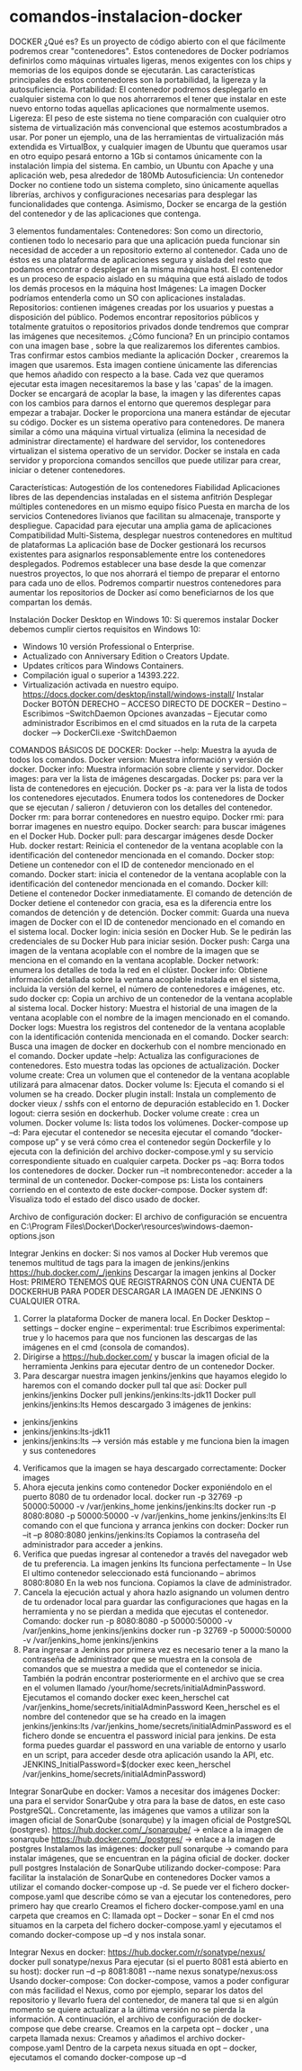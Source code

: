 # comandos-instalacion-docker

DOCKER
¿Qué es?
Es un proyecto de código abierto con el que fácilmente podremos crear "contenedores". Estos contenedores de Docker podríamos definirlos como máquinas virtuales ligeras, menos exigentes con los chips y memorias de los equipos donde se ejecutarán. Las características principales de estos contenedores son la portabilidad, la ligereza y la autosuficiencia.
Portabilidad: El contenedor podremos desplegarlo en cualquier sistema con lo que nos ahorraremos el tener que instalar en este nuevo entorno todas aquellas aplicaciones que normalmente usemos.
Ligereza: El peso de este sistema no tiene comparación con cualquier otro sistema de virtualización más convencional que estemos acostumbrados a usar. Por poner un ejemplo, una de las herramientas de virtualización más extendida es VirtualBox, y cualquier imagen de Ubuntu que queramos usar en otro equipo pesará entorno a 1Gb si contamos únicamente con la instalación limpia del sistema. En cambio, un Ubuntu con Apache y una aplicación web, pesa alrededor de 180Mb
Autosuficiencia: Un contenedor Docker no contiene todo un sistema completo, sino únicamente aquellas librerías, archivos y configuraciones necesarias para desplegar las funcionalidades que contenga. Asimismo, Docker se encarga de la gestión del contenedor y de las aplicaciones que contenga.

3 elementos fundamentales:
Contenedores: Son como un directorio, contienen todo lo necesario para que una aplicación pueda funcionar sin necesidad de acceder a un repositorio externo al contenedor. Cada uno de éstos es una plataforma de aplicaciones segura y aislada del resto que podamos encontrar o desplegar en la misma máquina host.
El contenedor es un proceso de espacio aislado en su máquina que está aislado de todos los demás procesos en la máquina host
Imágenes: La imagen Docker podríamos entenderla como un SO con aplicaciones instaladas.
Repositorios: contienen imágenes creadas por los usuarios y puestas a disposición del público. Podemos encontrar repositorios públicos y totalmente gratuitos o repositorios privados donde tendremos que comprar las imágenes que necesitemos.
¿Cómo funciona?
En un principio contamos con una imagen base , sobre la que realizaremos los diferentes cambios. Tras confirmar estos cambios mediante la aplicación Docker , crearemos la imagen que usaremos. Esta imagen contiene únicamente las diferencias que hemos añadido con respecto a la base. Cada vez que queramos ejecutar esta imagen necesitaremos la base y las 'capas' de la imagen. Docker se encargará de acoplar la base, la imagen y las diferentes capas con los cambios para darnos el entorno que queremos desplegar para empezar a trabajar.
Docker le proporciona una manera estándar de ejecutar su código. Docker es un sistema operativo para contenedores. De manera similar a cómo una máquina virtual virtualiza (elimina la necesidad de administrar directamente) el hardware del servidor, los contenedores virtualizan el sistema operativo de un servidor. Docker se instala en cada servidor y proporciona comandos sencillos que puede utilizar para crear, iniciar o detener contenedores.

Características:
Autogestión de los contenedores
Fiabilidad
Aplicaciones libres de las dependencias instaladas en el sistema anfitrión
Desplegar múltiples contenedores en un mismo equipo físico
Puesta en marcha de los servicios
Contenedores livianos que facilitan su almacenaje, transporte y despliegue.
Capacidad para ejecutar una amplia gama de aplicaciones
Compatibilidad Multi-Sistema, desplegar nuestros contenedores en multitud de plataformas
La aplicación base de Docker gestionará los recursos existentes para asignarlos responsablemente entre los contenedores desplegados.
Podremos establecer una base desde la que comenzar nuestros proyectos, lo que nos ahorrará el tiempo de preparar el entorno para cada uno de ellos.
Podremos compartir nuestros contenedores para aumentar los repositorios de Docker así como beneficiarnos de los que compartan los demás.

Instalación Docker Desktop en Windows 10:
Si queremos instalar Docker debemos cumplir ciertos requisitos en Windows 10:
- Windows 10 versión Professional o Enterprise.
- Actualizado con Anniversary Edition o Creators Update.
- Updates críticos para Windows Containers.
- Compilación igual o superior a 14393.222.
- Virtualización activada en nuestro equipo.
https://docs.docker.com/desktop/install/windows-install/
Instalar Docker
BOTÓN DERECHO – ACCESO DIRECTO DE DOCKER – Destino – Escribimos –SwitchDaemon
Opciones avanzadas – Ejecutar como administrador
Escribimos en el cmd situados en la ruta de la carpeta docker –> DockerCli.exe -SwitchDaemon


COMANDOS BÁSICOS DE DOCKER:
Docker --help: Muestra la ayuda de todos los comandos.
Docker version: Muestra información y versión de docker.
Docker info: Muestra información sobre cliente y servidor.
Docker images: para ver la lista de imágenes descargadas.
Docker ps: para ver la lista de contenedores en ejecución.
Docker ps -a: para ver la lista de todos los contenedores ejecutados. Enumera todos los contenedores de Docker que se ejecutan / salieron / detuvieron con los detalles del contenedor.
Docker rm: para borrar contenedores en nuestro equipo.
Docker rmi: para borrar imagenes en nuestro equipo.
Docker search: para buscar imágenes en el Docker Hub.
Docker pull: para descargar imágenes desde Docker Hub.
docker restart: Reinicia el contenedor de la ventana acoplable con la identificación del contenedor mencionada en el comando.
Docker stop: Detiene un contenedor con el ID de contenedor mencionado en el comando.
Docker start: inicia el contenedor de la ventana acoplable con la identificación del contenedor mencionada en el comando.
Docker kill: Detiene el contenedor Docker inmediatamente. El comando de detención de Docker detiene el contenedor con gracia, esa es la diferencia entre los comandos de detención y de detención.
Docker commit: Guarda una nueva imagen de Docker con el ID de contenedor mencionado en el comando en el sistema local.
Docker login: inicia sesión en Docker Hub. Se le pedirán las credenciales de su Docker Hub para iniciar sesión.
Docker push: Carga una imagen de la ventana acoplable con el nombre de la imagen que se menciona en el comando en la ventana acoplable.
Docker network: enumera los detalles de toda la red en el clúster.
Docker info: Obtiene información detallada sobre la ventana acoplable instalada en el sistema, incluida la versión del kernel, el número de contenedores e imágenes, etc.
sudo docker cp: Copia un archivo de un contenedor de la ventana acoplable al sistema local.
Docker history: Muestra el historial de una imagen de la ventana acoplable con el nombre de la imagen mencionado en el comando.
Docker logs: Muestra los registros del contenedor de la ventana acoplable con la identificación contenida mencionada en el comando.
Docker search: Busca una imagen de docker en dockerhub con el nombre mencionado en el comando.
Docker update –help: Actualiza las configuraciones de contenedores. Esto muestra todas las opciones de actualización.
Docker volume create: Crea un volumen que el contenedor de la ventana acoplable utilizará para almacenar datos.
Docker volume ls: Ejecuta el comando si el volumen se ha creado.
Docker plugin install: Instala un complemento de docker vieux / sshfs con el entorno de depuración establecido en 1.
Docker logout: cierra sesión en dockerhub.
Docker volume create <volume> : crea un volumen.
Docker volume ls: lista todos los volúmenes.
Docker-compose up –d: Para ejecutar el contenedor se necesita ejecutar el comando “docker-compose up” y se verá cómo crea el contenedor según Dockerfile y lo ejecuta con la definición del archivo docker-compose.yml y su servicio correspondiente situado en cualquier carpeta.
Docker ps –aq: Borra todos los contenedores de docker.
Docker run –it nombrecontenedor: acceder a la terminal de un contenedor.
Docker-compose ps: Lista los containers corriendo en el contexto de este docker-compose.
Docker system df: Visualiza todo el estado del disco usado de docker.

Archivo de configuración docker:
El archivo de configuración se encuentra en C:\Program Files\Docker\Docker\resources\windows-daemon-options.json


Integrar Jenkins en docker:
Si nos vamos al Docker Hub veremos que tenemos multitud de tags para la imagen de jenkins/jenkins
https://hub.docker.com/_/jenkins
Descargar la imagen jenkins al Docker Host:
PRIMERO TENEMOS QUE REGISTRARNOS CON UNA CUENTA DE DOCKERHUB PARA PODER DESCARGAR LA IMAGEN DE JENKINS O CUALQUIER OTRA.
1. Correr la plataforma Docker de manera local.
En Docker Desktop – settings – docker engine – experimental: true
Escribimos experimental: true y lo hacemos para que nos funcionen las descargas de las imágenes en el cmd (consola de comandos).
2. Dirigirse a https://hub.docker.com/ y buscar la imagen oficial de la herramienta Jenkins para ejecutar dentro de un contenedor Docker.
3. Para descargar nuestra imagen jenkins/jenkins que hayamos elegido lo haremos con el comando docker pull tal que así:
Docker pull jenkins/jenkins
Docker pull jenkins/jenkins:lts-jdk11
Docker pull jenkins/jenkins:lts
Hemos descargado 3 imágenes de jenkins:
- jenkins/jenkins
- jenkins/jenkins:lts-jdk11
- jenkins/jenkins:lts --> versión más estable y me funciona bien la imagen y sus contenedores
4. Verificamos que la imagen se haya descargado correctamente:
Docker images
5. Ahora ejecuta jenkins como contenedor Docker exponiéndolo en el puerto 8080 de tu ordenador local.
docker run -p 32769 -p 50000:50000 -v /var/jenkins_home jenkins/jenkins:lts
docker run -p 8080:8080 -p 50000:50000 -v /var/jenkins_home jenkins/jenkins:lts
El comando con el que funciona y arranca jenkins con docker:
Docker run –it –p 8080:8080 jenkins/jenkins:lts
Copiamos la contraseña del administrador para acceder a jenkins.
6. Verifica que puedas ingresar al contenedor a través del navegador web de tu preferencia.
La imagen jenkins lts funciona perfectamente – In Use
El ultimo contenedor seleccionado está funcionando – abrimos 8080:8080
En la web nos funciona.
Copiamos la clave de administrador.
7. Cancela la ejecución actual y ahora hazlo asignando un volumen dentro de tu ordenador local para guardar las configuraciones que hagas en la herramienta y no se pierdan a medida que ejecutas el contenedor. Comando: docker run -p 8080:8080 -p 50000:50000 -v /var/jenkins_home jenkins/jenkins
docker run -p 32769 -p 50000:50000 -v /var/jenkins_home jenkins/jenkins
8. Para ingresar a Jenkins por primera vez es necesario tener a la mano la contraseña de administrador que se muestra en la consola de comandos que se muestra a medida que el contenedor se inicia. También la podrán encontrar posteriormente en el archivo que se crea en el volumen llamado /your/home/secrets/initialAdminPassword.
Ejecutamos el comando docker exec keen_herschel cat /var/jenkins_home/secrets/initialAdminPassword
Keen_herschel es el nombre del contenedor que se ha creado en la imagen jenkins/jenkins:lts
/var/jenkins_home/secrets/initialAdminPassword es el fichero donde se encuentra el password inicial para jenkins.
De esta forma puedes guardar el password en una variable de entorno y usarlo en un script, para acceder desde otra aplicación usando la API, etc.
JENKINS_InitialPassword=$(docker exec keen_herschel /var/jenkins_home/secrets/initialAdminPassword)


Integrar SonarQube en docker:
Vamos a necesitar dos imágenes Docker: una para el servidor SonarQube y otra para la base de datos, en este caso PostgreSQL. Concretamente, las imágenes que vamos a utilizar son la imagen oficial de SonarQube (sonarqube) y la imagen oficial de PostgreSQL (postgres).
https://hub.docker.com/_/sonarqube/ -> enlace a la imagen de sonarqube
https://hub.docker.com/_/postgres/ -> enlace a la imagen de postgres
Instalamos las imágenes:
docker pull sonarqube -> comando para instalar imágenes, que se encuentran en la página oficial de docker.
docker pull postgres
Instalación de SonarQube utilizando docker-compose:
Para facilitar la instalación de SonarQube en contenedores Docker vamos a utilizar el comando docker-compose up -d.
Se puede ver el fichero docker-compose.yaml que describe cómo se van a ejecutar los contenedores, pero primero hay que crearlo
Creamos el fichero docker-compose.yaml en una carpeta que creamos en C: llamada opt – Docker – sonar
En el cmd nos situamos en la carpeta del fichero docker-compose.yaml y ejecutamos el comando docker-compose up –d y nos instala sonar.

Integrar Nexus en docker:
https://hub.docker.com/r/sonatype/nexus/
docker pull sonatype/nexus
Para ejecutar (si el puerto 8081 está abierto en su host):
docker run –d –p 8081:8081 --name nexus sonatype/nexus:oss
Usando docker-compose:
Con docker-compose, vamos a poder configurar con más facilidad el Nexus, como por ejemplo, separar los datos del repositorio y llevarlo fuera del contenedor, de manera tal que si en algún momento se quiere actualizar a la última versión no se pierda la información. A continuación, el archivo de configuración de docker-compose que debe crearse.
Creamos en la carpeta opt – docker , una carpeta llamada nexus:
Creamos y añadimos el archivo docker-compose.yaml
Dentro de la carpeta nexus situada en opt – docker, ejecutamos el comando docker-compose up –d
